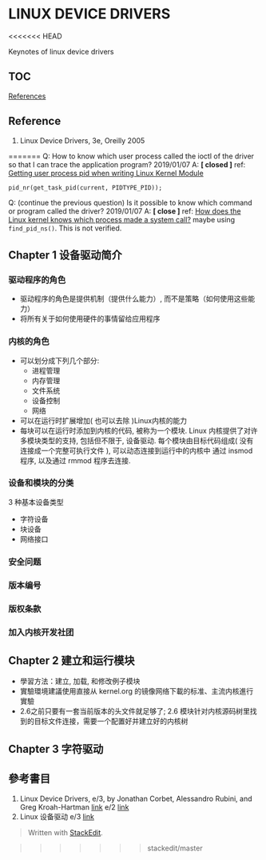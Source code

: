 # LINUX DEVICE DRIVERS
<<<<<<< HEAD

Keynotes of linux device drivers

## TOC
[References](#references)

<a name="references"/>

## Reference
1. Linux Device Drivers, 3e, Oreilly 2005

=======
Q: How to know which user process called the ioctl of the driver so that I can trace the application program? 2019/01/07
A: __[ closed ]__
ref: [Getting user process pid when writing Linux Kernel Module](https://stackoverflow.com/questions/11915728/getting-user-process-pid-when-writing-linux-kernel-module)
```
pid_nr(get_task_pid(current, PIDTYPE_PID));
```
Q: (continue the previous question) Is it possible to know which command or program  called the driver? 2019/01/07
A: __[ close ]__
ref: [How does the Linux kernel knows which process made a system call?](https://unix.stackexchange.com/questions/364502/how-does-the-linux-kernel-knows-which-process-made-a-system-call)
maybe using `find_pid_ns()`. This is not verified.

## Chapter 1 设备驱动简介
### 驱动程序的角色
- 驱动程序的角色是提供机制（提供什么能力）, 而不是策略（如何使用这些能力）
- 将所有关于如何使用硬件的事情留给应用程序
### 内核的角色
- 可以划分成下列几个部分:
  - 进程管理
  - 内存管理
  - 文件系统
  - 设备控制
  - 网络 
- 可以在运行时扩展增加( 也可以去除 )Linux内核的能力
- 每块可以在运行时添加到内核的代码, 被称为一个模块. Linux 内核提供了对许多模块类型的支持, 包括但不限于, 设备驱动. 每个模块由目标代码组成( 没有连接成一个完整可执行文件 ), 可以动态连接到运行中的内核中
通过 insmod 程序, 以及通过 rmmod 程序去连接.
### 设备和模块的分类
 3 种基本设备类型
- 字符设备
- 块设备
- 网络接口
### 安全问题
### 版本编号
### 版权条款
### 加入内核开发社团
## Chapter 2 建立和运行模块
- 學習方法：建立, 加载, 和修改例子模块
- 實驗環境建議使用直接从 kernel.org 的镜像网络下載的标准、主流内核進行實驗
- 2.6之前只要有一套当前版本的头文件就足够了; 2.6 模块针对内核源码树里找到的目标文件连接，需要一个配置好并建立好的内核树
## Chapter 3 字符驱动

## 參考書目

 1. Linux Device Drivers, e/3, by Jonathan Corbet, Alessandro Rubini, and Greg Kroah-Hartman [link](http://lwn.net/Kernel/LDD3) e/2 [link](http://lwn.net/Kernel/LDD2)
 2. Linux 设备驱动 e/3 [link](http://www.deansys.com/doc/ldd3/)

> Written with [StackEdit](https://stackedit.io/).
<!--stackedit_data:
eyJoaXN0b3J5IjpbMTg5MTI4NTk1LC0yMzQ5MDYzMDUsLTExMj
gwNjAyMjddfQ==
-->
>>>>>>> stackedit/master
